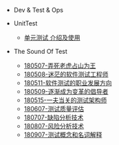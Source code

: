 - Dev & Test & Ops



 - UnitTest

    - [单元测试 介绍及使用](mkdFiles/UnitTesting.md)

 - The Sound Of Test

   - [180507-弄死老虎占山为王](books/大话测试.md)
   - [180508-迷茫的软件测试工程师](books/迷茫的软件测试工程师.md)
   - [180511-软件测试的职业发展方向](books/软件测试的职业发展方向1.md)
   - [180509-逐渐成为变革的倡导者](books/成为变革的倡导者.md)
   - [180515-一夫当关的测试架构师](books/一夫当关的软件测试架构师.md)
   - [180607-测试质量评估](books/测试质量评估.md)
   - [180707-缺陷分析技术](books/缺陷分析技术.md)
   - [180807-风险分析技术](books/风险分析技术-概述.md)
   - [180907-测试概念和名词解释](books/主页-测试概念和名词解释.md)
